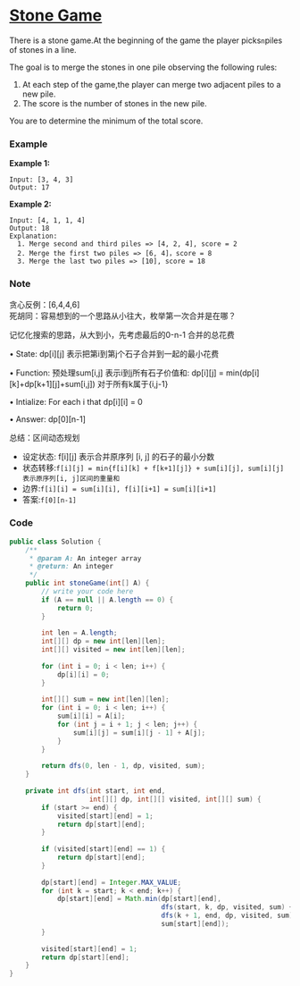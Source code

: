 # [Stone Game](https://www.lintcode.com/problem/stone-game/description?_from=ladder&&fromId=4)

There is a stone game.At the beginning of the game the player picks`n`piles of stones in a line.

The goal is to merge the stones in one pile observing the following rules:

1. At each step of the game,the player can merge two adjacent piles to a new pile.
2. The score is the number of stones in the new pile.

You are to determine the minimum of the total score.

### Example

**Example 1:**

```
Input: [3, 4, 3]
Output: 17
```

**Example 2:**

```
Input: [4, 1, 1, 4]
Output: 18
Explanation:
  1. Merge second and third piles => [4, 2, 4], score = 2
  2. Merge the first two piles => [6, 4]，score = 8
  3. Merge the last two piles => [10], score = 18
```

###  Note

贪心反例：\[6,4,4,6\]  
死胡同：容易想到的一个思路从小往大，枚举第一次合并是在哪？

记忆化搜索的思路，从大到小，先考虑最后的0-n-1 合并的总花费

• State: dp\[i\]\[j\] 表示把第i到第j个石子合并到一起的最小花费

• Function: 预处理sum\[i,j\] 表示i到j所有石子价值和: dp\[i\]\[j\] = min\(dp\[i\]\[k\]+dp\[k+1\]\[j\]+sum\[i,j\]\) 对于所有k属于{i,j-1}

• Intialize: For each i that dp\[i\]\[i\] = 0

• Answer: dp\[0\]\[n-1\]

 总结：区间动态规划

* 设定状态: f\[i\]\[j\] 表示合并原序列 \[i, j\] 的石子的最小分数
* 状态转移:`f[i][j] = min{f[i][k] + f[k+1][j]} + sum[i][j], sum[i][j] 表示原序列[i, j]区间的重量和`
* 边界:`f[i][i] = sum[i][i], f[i][i+1] = sum[i][i+1]`
* 答案:`f[0][n-1]`

### Code

```java
public class Solution {
    /**
     * @param A: An integer array
     * @return: An integer
     */
    public int stoneGame(int[] A) {
        // write your code here
        if (A == null || A.length == 0) {
            return 0;
        }
        
        int len = A.length;
        int[][] dp = new int[len][len];
        int[][] visited = new int[len][len];
        
        for (int i = 0; i < len; i++) {
            dp[i][i] = 0;
        }
        
        int[][] sum = new int[len][len];
        for (int i = 0; i < len; i++) {
            sum[i][i] = A[i];
            for (int j = i + 1; j < len; j++) {
                sum[i][j] = sum[i][j - 1] + A[j];
            }
        }
        
        return dfs(0, len - 1, dp, visited, sum);
    }
    
    private int dfs(int start, int end, 
                    int[][] dp, int[][] visited, int[][] sum) {
        if (start >= end) {
            visited[start][end] = 1;
            return dp[start][end];
        }                    
        
        if (visited[start][end] == 1) {
            return dp[start][end];
        }
        
        dp[start][end] = Integer.MAX_VALUE;
        for (int k = start; k < end; k++) {
            dp[start][end] = Math.min(dp[start][end], 
                                      dfs(start, k, dp, visited, sum) +
                                      dfs(k + 1, end, dp, visited, sum) +
                                      sum[start][end]);
        }
        
        visited[start][end] = 1;
        return dp[start][end];
    }
}
```



